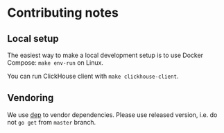 # Contributing notes

## Local setup

The easiest way to make a local development setup is to use Docker Compose: `make env-run` on Linux.

You can run ClickHouse client with `make clickhouse-client`.


## Vendoring

We use [dep](https://github.com/golang/dep) to vendor dependencies. Please use released version, i.e. do not `go get`
from `master` branch.